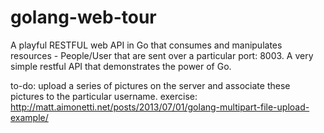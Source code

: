 golang-web-tour
===============

A playful RESTFUL web API in Go that consumes and manipulates resources - People/User that are sent over a particular port: 8003. 
A very simple restful API that demonstrates the power of Go. 

to-do: upload a series of pictures on the server and associate these pictures to the particular username. 
    exercise: http://matt.aimonetti.net/posts/2013/07/01/golang-multipart-file-upload-example/
